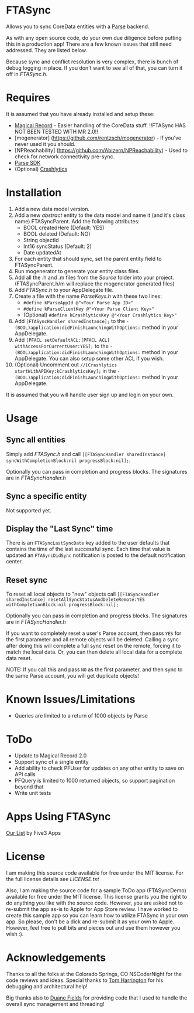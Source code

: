 # FTASync

Allows you to sync CoreData entities with a [Parse](https://www.parse.com/) backend.

As with any open source code, do your own due diligence before putting this in a production app! There are a few known issues that still need addressed. They are listed below.

Because sync and conflict resolution is very complex, there is bunch of debug logging in place. If you don't want to see all of that, you can turn it off in *FTASync.h*.

# Requires

It is assumed that you have already installed and setup these:

* [Magical Record](https://github.com/magicalpanda/MagicalRecord) - Easier handling of the CoreData stuff. !!FTASync HAS NOT BEEN TESTED WITH MR 2.0!!
* [mogenerator] (https://github.com/rentzsch/mogenerator) - If you've never used it you should.
* [NPReachability] (https://github.com/Abizern/NPReachability) - Used to check for network connectivity pre-sync.
* [Parse SDK](https://www.parse.com/apps/quickstart)
* (Optional) [Crashlytics](http://www.crashlytics.com/)

# Installation

1. Add a new data model version.
2. Add a new *abstract* entity to the data model and name it (and it's class name) FTASyncParent. Add the following attributes:
    * BOOL createdHere (Default: YES)
    * BOOL deleted (Default: NO)
    * String objectId
    * Int16 syncStatus (Default: 2)
    * Date updatedAt
3. For each entity that should sync, set the parent entity field to FTASyncParent.
4. Run mogenerator to generate your entity class files.
5. Add all the .h and .m files from the *Source* folder into your project. (FTASyncParent.h/m will replace the mogenerator generated files)
6. Add *FTASync.h* to your AppDelegate file.
7. Create a file with the name *ParseKeys.h* with these two lines:
    * `#define kParseAppId @"<Your Parse App ID>"`
    * `#define kParseClientKey @"<Your Parse Client Key>"`
    * (Optional) `#define kCrashlyticsKey @"<Your Crashlytics Key>"`
8. Add `[FTASyncHandler sharedInstance];` to the `- (BOOL)application:didFinishLaunchingWithOptions:` method in your AppDelegate.
9. Add `[PFACL setDefaultACL:[PFACL ACL] withAccessForCurrentUser:YES];` to the `- (BOOL)application:didFinishLaunchingWithOptions:` method in your AppDelegate. You can also setup some other ACL if you wish.
10. (Optional) Uncomment out `//[Crashlytics startWithAPIKey:kCrashlyticsKey];` in the `- (BOOL)application:didFinishLaunchingWithOptions:` method in your AppDelegate.

It is assumed that you will handle user sign up and login on your own.

# Usage

## Sync all entities

Simply add *FTASync.h* and call `[[FTASyncHandler sharedInstance] syncWithCompletionBlock:nil progressBlock:nil];`.

Optionally you can pass in completion and progress blocks. The signatures are in *FTASyncHandler.h*

## Sync a specific entity

Not supported yet.

## Display the "Last Sync" time

There is an `FTASyncLastSyncDate` key added to the user defaults that contains the time of the last successful sync. Each time that value is updated an `FTASyncDidSync` notification is posted to the default notification center.

## Reset sync

To reset all local objects to "new" objects call `[[FTASyncHandler sharedInstance] resetAllSyncStatusAndDeleteRemote:YES withCompletionBlock:nil progressBlock:nil];`

Optionally you can pass in completion and progress blocks. The signatures are in *FTASyncHandler.h*

If you want to completely reset a user's Parse account, then pass `YES` for the first parameter and all remote objects will be deleted. Calling a sync after doing this will complete a full sync reset on the remote, forcing it to match the local data. Or, you can then delete all local data for a complete data reset.

NOTE: If you call this and pass `NO` as the first parameter, and then sync to the same Parse account, you will get duplicate objects!

# Known Issues/Limitations

* Queries are limited to a return of 1000 objects by Parse

# ToDo

* Update to Magical Record 2.0
* Support sync of a single entity
* Add ability to check PFUser for updates on any other entity to save on API calls
* PFQuery is limited to 1000 returned objects, so support pagination beyond that
* Write unit tests

# Apps Using FTASync

[Our List](http://itunes.apple.com/WebObjects/MZStore.woa/wa/viewSoftware?id=548960426&mt=8) by Five3 Apps

# License

I am making this source code available for free under the MIT license. For the full license details see *LICENSE.txt*

Also, I am making the source code for a sample ToDo app (FTASyncDemo) available for free under the MIT license. This license grants you the right to do anything you like with the source code. However, you are asked not to re-submit the app as-is to Apple for App Store review. I have worked to create this sample app so you can learn how to utilize FTASync in your own app. So please, don't be a dick and re-submit it as your own to Apple. However, feel free to pull bits and pieces out and use them however you wish :).

# Acknowledgements

Thanks to all the folks at the Colorado Springs, CO NSCoderNight for the code reviews and ideas. Special thanks to [Tom Harrington](https://github.com/atomicbird) for his debugging and architectural help!

Big thanks also to [Duane Fields](https://github.com/duanefields) for providing code that I used to handle the overall sync management and threading!